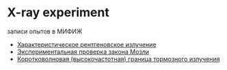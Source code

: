 # X-ray experiment

записи опытов в МИФИЖ
- [Характеристическое рентгеновское излучение](https://www.youtube.com/watch?v=rj-EVyYtKGQ&list=PLWM8IO-3TQjORYKy-VouiQ2I5o3u2rk-c&index=4) 
- [Экспериментальная проверка закона Мозли](https://www.youtube.com/watch?v=8pvZfUrSRRo&list=PLWM8IO-3TQjORYKy-VouiQ2I5o3u2rk-c&index=5)
- [Коротковолновая (высокочастотная) граница тормозного излучения](https://www.youtube.com/watch?v=2HGltokGLhw&list=PLWM8IO-3TQjORYKy-VouiQ2I5o3u2rk-c&index=3)



